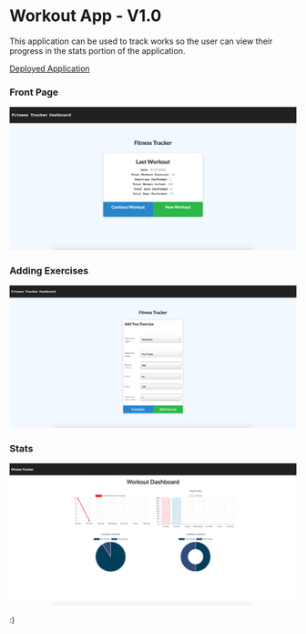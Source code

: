 # Workout App - V1.0

This application can be used to track works so the user can view their progress in the stats portion of the application.

[Deployed Application](https://wotrack.herokuapp.com/)

### Front Page

![Landing page screenshot](assets/img/landingPage.png)

### Adding Exercises

![Adding additional exercises screenshot](assets/img/addExercise.png)

### Stats

![View of stats page](assets/img/statsPage.png)

:)
